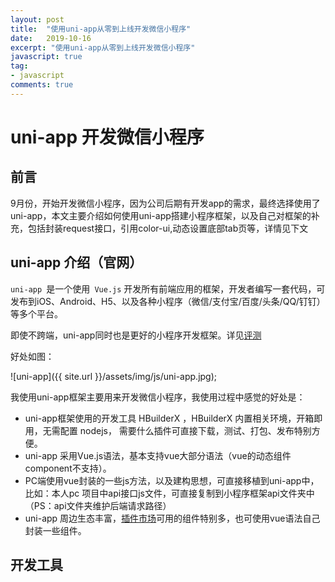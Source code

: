 ```yaml
---
layout: post
title:  "使用uni-app从零到上线开发微信小程序"
date:   2019-10-16
excerpt: "使用uni-app从零到上线开发微信小程序"
javascript: true
tag:
- javascript
comments: true
---
```



# uni-app 开发微信小程序

## 前言

9月份，开始开发微信小程序，因为公司后期有开发app的需求，最终选择使用了uni-app，本文主要介绍如何使用uni-app搭建小程序框架，以及自己对框架的补充，包括封装request接口，引用color-ui,动态设置底部tab页等，详情见下文


## uni-app 介绍（官网）
`uni-app `是一个使用` Vue.js` 开发所有前端应用的框架，开发者编写一套代码，可发布到iOS、Android、H5、以及各种小程序（微信/支付宝/百度/头条/QQ/钉钉）等多个平台。

即使不跨端，uni-app同时也是更好的小程序开发框架。详见[评测](https://ask.dcloud.net.cn/article/35947)

好处如图：

![uni-app]({{ site.url }}/assets/img/js/uni-app.jpg);

我使用uni-app框架主要用来开发微信小程序，我使用过程中感觉的好处是：

* uni-app框架使用的开发工具 HBuilderX ，HBuilderX 内置相关环境，开箱即用，无需配置 nodejs， 需要什么插件可直接下载，测试、打包、发布特别方便。
* uni-app 采用Vue.js语法，基本支持vue大部分语法（vue的动态组件component不支持）。
* PC端使用vue封装的一些js方法，以及建构思想，可直接移植到uni-app中，比如：本人pc 项目中api接口js文件，可直接复制到小程序框架api文件夹中（PS：api文件夹维护后端请求路径）
* uni-app 周边生态丰富，[插件市场](https://ext.dcloud.net.cn)可用的组件特别多，也可使用vue语法自己封装一些组件。


## 开发工具

